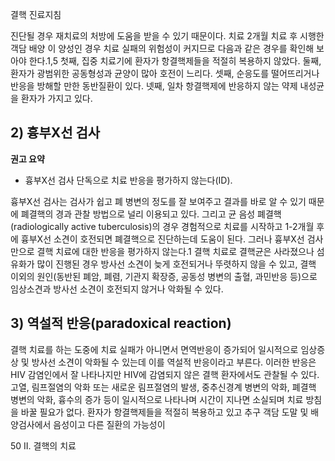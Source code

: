 결핵 진료지침

진단될 경우 재치료의 처방에 도움을 받을 수 있기 때문이다.
치료 2개월 치료 후 시행한 객담 배양 이 양성인 경우 치료 실패의 위험성이 커지므로 다음과 같은 경우를 확인해 보아야 한다.1,5 첫째, 집중 치료기에 환자가 항결핵제들을 적절히 복용하지 않았다. 둘째, 환자가 광범위한 공동형성과 균양이 많아 호전이 느리다. 셋째, 순응도를 떨어뜨리거나 반응을 방해할 만한 동반질환이 있다. 넷째, 일차 항결핵제에 반응하지 않는 약제 내성균을 환자가 가지고 있다.

## 2) 흉부X선 검사

**권고 요약**
- 흉부X선 검사 단독으로 치료 반응을 평가하지 않는다(ID).

흉부X선 검사는 검사가 쉽고 폐 병변의 정도를 잘 보여주고 결과를 바로 알 수 있기 때문에 폐결핵의 경과 관찰 방법으로 널리 이용되고 있다. 그리고 균 음성 폐결핵(radiologically active tuberculosis)의 경우 경험적으로 치료를 시작하고 1-2개월 후에 흉부X선 소견이 호전되면 폐결핵으로 진단하는데 도움이 된다.
그러나 흉부X선 검사만으로 결핵 치료에 대한 반응을 평가하지 않는다.1 결핵 치료로 결핵균은 사라졌으나 섬유화가 많이 진행된 경우 방사선 소견이 늦게 호전되거나 뚜렷하지 않을 수 있고, 결핵 이외의 원인(동반된 폐암, 폐렴, 기관지 확장증, 공동성 병변의 출혈, 과민반응 등)으로 임상소견과 방사선 소견이 호전되지 않거나 악화될 수 있다.

## 3) 역설적 반응(paradoxical reaction)

결핵 치료를 하는 도중에 치료 실패가 아니면서 면역반응이 증가되어 일시적으로 임상증상 및 방사선 소견이 악화될 수 있는데 이를 역설적 반응이라고 부른다.
이러한 반응은 HIV 감염인에서 잘 나타나지만 HIV에 감염되지 않은 결핵 환자에서도 관찰될 수 있다. 고열, 림프절염의 악화 또는 새로운 림프절염의 발생, 중추신경계 병변의 악화, 폐결핵 병변의 악화, 흉수의 증가 등이 일시적으로 나타나며 시간이 지나면 소실되며 치료 방침을 바꿀 필요가 없다. 환자가 항결핵제들을 적절히 복용하고 있고 추구 객담 도말 및 배양검사에서 음성이고 다른 질환의 가능성이

<PAGE>50 II. 결핵의 치료